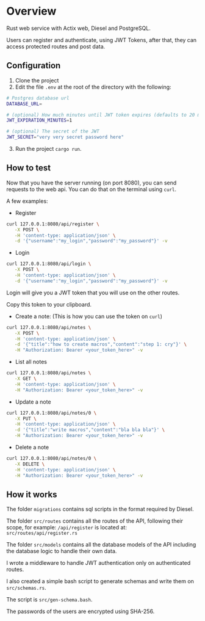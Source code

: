 # Overview
Rust web service with Actix web, Diesel and PostgreSQL.

Users can register and authenticate, using JWT Tokens, after that, they can access protected routes and post data.

## Configuration
1. Clone the project
2. Edit the file `.env` at the root of the directory with the following:

```bash
# Postgres database url
DATABASE_URL=

# (optional) How much minutes until JWT token expires (defaults to 20 minutes)
JWT_EXPIRATION_MINUTES=1

# (optional) The secret of the JWT
JWT_SECRET="very very secret password here"
```
3. Run the project `cargo run`.

## How to test
Now that you have the server running (on port 8080), you can send requests to the web api.
You can do that on the terminal using `curl`.

A few examples:

- Register
```bash
curl 127.0.0.1:8080/api/register \
   -X POST \
   -H 'content-type: application/json' \
   -d '{"username":"my_login","password":"my_password"}' -v
```

- Login
```bash
curl 127.0.0.1:8080/api/login \
   -X POST \
   -H 'content-type: application/json' \
   -d '{"username":"my_login","password":"my_password"}' -v
```

Login will give you a JWT token that you will use on the other routes.

Copy this token to your clipboard.

- Create a note: (This is how you can use the token on `curl`)

```bash
curl 127.0.0.1:8080/api/notes \
   -X POST \
   -H 'content-type: application/json' \
   -d '{"title":"how to create macros","content":"step 1: cry"}' \
   -H "Authorization: Bearer <your_token_here>" -v
```

- List all notes

```bash
curl 127.0.0.1:8080/api/notes \
   -X GET \
   -H 'content-type: application/json' \
   -H "Authorization: Bearer <your_token_here>" -v
```

- Update a note

```bash
curl 127.0.0.1:8080/api/notes/0 \
   -X PUT \
   -H 'content-type: application/json' \
   -d '{"title":"write macros","content":"bla bla bla"}' \
   -H "Authorization: Bearer <your_token_here>" -v
```

- Delete a note

```bash
curl 127.0.0.1:8080/api/notes/0 \
   -X DELETE \
   -H 'content-type: application/json' \
   -H "Authorization: Bearer <your_token_here>" -v
```

## How it works

The folder `migrations` contains sql scripts in the format required by Diesel.

The folder `src/routes` contains all the routes of the API, following their scope, for example: `/api/register` is located at: `src/routes/api/register.rs`

The folder `src/models` contains all the database models of the API including the database logic to handle their own data.

I wrote a middleware to handle JWT authentication only on authenticated routes.

I also created a simple bash script to generate schemas and write them on `src/schemas.rs`.

The script is `src/gen-schema.bash`.

The passwords of the users are encrypted using SHA-256.
